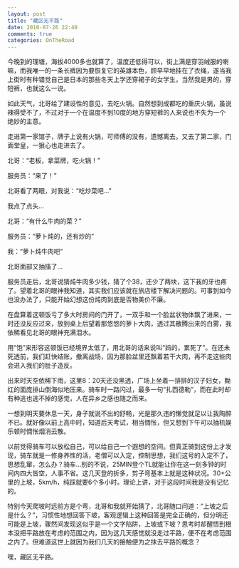 ```yaml
---
layout: post
title: "藏区无平路"
date: 2010-07-26 22:40
comments: true
categories: OnTheRoad
---
```

今晚到的理塘，海拔4000多也就算了，温度还低得可以，街上满是穿羽绒服的喇嘛，而我唯一的一条长裤因为要恢复它的英雄本色，顾早早地挂在了衣绳，遂当我上街时有种错觉自己是日本的那些冬天上学还穿裙子的女学生，当然我是男的，穿短裤，也就这么一说。


如此天气，北哥给了建设性的意见，去吃火锅。自然想到成都吃的重庆火锅，虽说辣得受不了，不过对于一个在温度不到10度的地方穿短裤的人来说也不失为一个绝妙的主意。

<!--more-->


走进第一家馆子，牌子上说有火锅，可师傅的没有，遗憾离去。又去了第二家，门面堂皇，一狠心也走进去了。


北哥：“老板，拿菜牌，吃火锅！”


服务员：“来了！”


北哥看了两眼，对我说：“吃炒菜吧...”

我点了点头...

北哥：“有什么牛肉的菜？”

服务员：“萝卜炖的，还有炒的”

我：“萝卜炖牛肉吧”

北哥面部又抽搐了...

服务员走后，北哥说猜炖牛肉多少钱，猜了个38，还少了两块，这下我的牙也疼了。望着北哥的眼神我知道，其实我们应该就在旅店楼下解决问题的。可事到如今也没办法了，只能开始幻想这份炖肉到底是否物美价不廉。

在盘算着这顿饭亏了多大时房间的门开了，一双手和一个脸盆状物体飘了进来，一时还没反应过来，放到桌上后望着那悠悠的萝卜大肉，透过其散腾出来的白雾，我依稀看见北哥的眼神充满泪水。

用“饱”来形容这顿饭已经境界太低了，用北哥的话来说叫“妈的，累死了”。在还未死透前，我们赶快结账，撤离战场，因为那脸盆里还飘着若干大肉，再不走这些肉会进入我们的肚子造反。

出来时天空依稀下雨，这里8：20天还没黑透，广场上坐着一排排的汉子妇女，黝红的面庞排山倒海似地压来。骑车时一路闪过，最多一句“扎西德勒”，而在此时却有种逃也逃不掉的感觉，人在异乡之感也随之而来。

一想到明天要休息一天，身子就说不出的舒畅，光是那久违的懒觉就足以让我陶醉不已。就好像以前上高中时，知道后天考试，相当惆怅，但又想到下午可以抽机娱乐顿时惆怅烟消云散。

以前觉得骑车可以放松自己，可以给自己一个遐想的空间。但真正骑到这份上才发现，骑车就是一修身养性的活，老僧可以入定，控制思想，我们这号的入定不了，思想乱窜，怎么办？骑车...别的不说，25MIN登个TL就能让你在这一刻多钟的时间内四大皆空，人事不省。这几天登的折多，剪子弯基本上就是这种状况。30+公里的上坡，5km/h，纯踩就要6个多小时。理论上讲，对于这段时间我是没有记忆的。

特别今天爬坡时远前方是个弯，北哥和我就开始猜了，北哥随口问道：“上坡之后是什么？”，习惯性地想回答下坡，客观逻辑上这种回答是完全正确的，但分明还可能是上坡，骤然间发现这似乎是一个文字陷阱，上坡或下坡？思考时却醒悟到根本没把平路放在考虑的范围之内，因为这几天感觉就没走过平路，便不在考虑范围之内了。但难道这世上就因为我们几天的接触便为之抹去平路的概念？

嘿，藏区无平路。
